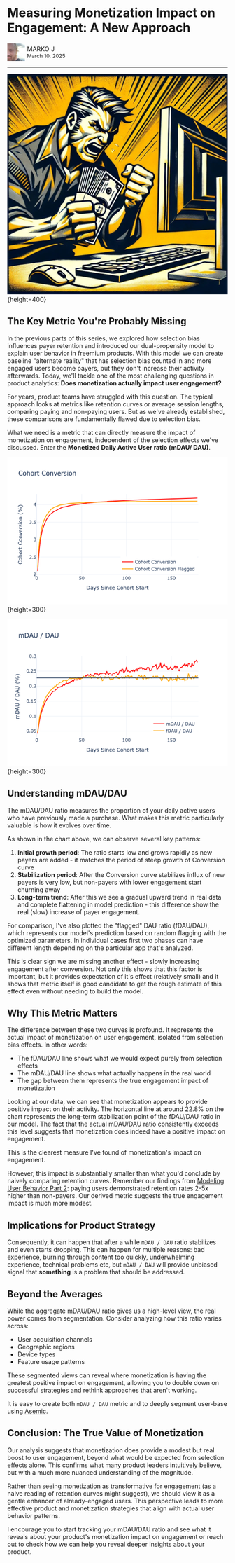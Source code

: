 # Measuring Monetization Impact on Engagement: A New Approach

<div style="display:flex; align-items:center;">
  <div>
    <a href="https://www.linkedin.com/in/marko-jevremovic-6b77471a/" style="display:flex; align-items:center; text-decoration:none;">
      <img src="./public/img/portrait/markoj.png" height="40px">
    </a>
  </div>
  <div style="display:flex; flex-direction:column; margin-left:5px;">
    <a href="https://www.linkedin.com/in/marko-jevremovic-6b77471a/" style="text-decoration:none;">
      <span>MARKO J</span>
    </a>
    <span style="font-size:12px;">March 10, 2025</span>
  </div>
</div>

---

![Monetization Impact on Engagement](public/img/Measuring-Monetization-Impact.jpg){height=400}

## The Key Metric You're Probably Missing

In the previous parts of this series, we explored how selection bias influences payer retention and introduced our dual-propensity model to explain user behavior in freemium products. With this model we can create baseline "alternate reality" that has selection bias counted in and more engaged users become payers, but they don't increase their activity afterwards. Today, we'll tackle one of the most challenging questions in product analytics: **Does monetization actually impact user engagement?**

For years, product teams have struggled with this question. The typical approach looks at metrics like retention curves or average session lengths, comparing paying and non-paying users. But as we've already established, these comparisons are fundamentally flawed due to selection bias.

What we need is a metric that can directly measure the impact of monetization on engagement, independent of the selection effects we've discussed. Enter the **Monetized Daily Active User ratio (mDAU/
DAU)**.

![Conversion Curve](public/img/optimal-conversion.png){height=300}

![Monetized Daily Active Users ratio chart](public/img/mDAU-over-DAU.png){height=300}

## Understanding mDAU/DAU

The mDAU/DAU ratio measures the proportion of your daily active users who have previously made a purchase. What makes this metric particularly valuable is how it evolves over time.

As shown in the chart above, we can observe several key patterns:

1. **Initial growth period**: The ratio starts low and grows rapidly as new payers are added - it matches the period of steep growth of Conversion curve
2. **Stabilization period**: After the Conversion curve stabilizes influx of new payers is very low, but non-payers with lower engagement start churning away
3. **Long-term trend**: After this we see a gradual upward trend in real data and complete flattening in model prediction - this difference show the real (slow) increase of payer engagement.

For comparison, I've also plotted the "flagged" DAU ratio (fDAU/DAU), which represents our model's prediction based on random flagging with the optimized parameters. In individual cases first two phases can have different length depending on the particular app that's analyzed.

This is clear sign we are missing another effect - slowly increasing engagement after conversion. Not only this shows that this factor is important, but it provides expectation of it's effect (relatively small) and it shows that metric itself is good candidate to get the rough estimate of this effect even without needing to build the model.

## Why This Metric Matters

The difference between these two curves is profound. It represents the actual impact of monetization on user engagement, isolated from selection bias effects. In other words:

- The fDAU/DAU line shows what we would expect purely from selection effects
- The mDAU/DAU line shows what actually happens in the real world
- The gap between them represents the true engagement impact of monetization

Looking at our data, we can see that monetization appears to provide positive impact on their activity. The horizontal line at around 22.8% on the chart represents the long-term stabilization point of the fDAU/DAU ratio in our model. The fact that the actual mDAU/DAU ratio consistently exceeds this level suggests that monetization does indeed have a positive impact on engagement.

This is the clearest measure I've found of monetization's impact on engagement. 

However, this impact is substantially smaller than what you'd conclude by naively comparing retention curves. Remember our findings from [Modeling User Behavior Part 2](modeling-user-behavior-in-freemium-part-2.md): paying users demonstrated retention rates 2-5x higher than non-payers. Our derived metric suggests the true engagement impact is much more modest.

## Implications for Product Strategy

Consequently, it can happen that after a while `mDAU / DAU` ratio stabilizes and even starts dropping. This can happen for multiple reasons: bad experience, burning through content too quickly, underwhelming experience, technical problems etc, but `mDAU / DAU` will provide unbiased signal that **something** is a problem that should be addressed.

## Beyond the Averages

While the aggregate mDAU/DAU ratio gives us a high-level view, the real power comes from segmentation. Consider analyzing how this ratio varies across:

- User acquisition channels
- Geographic regions
- Device types
- Feature usage patterns

These segmented views can reveal where monetization is having the greatest positive impact on engagement, allowing you to double down on successful strategies and rethink approaches that aren't working.

It is easy to create both `mDAU / DAU` metric and to deeply segment user-base using [Asemic](https://asemicanalytics.com/). 

## Conclusion: The True Value of Monetization

Our analysis suggests that monetization does provide a modest but real boost to user engagement, beyond what would be expected from selection effects alone. This confirms what many product leaders intuitively believe, but with a much more nuanced understanding of the magnitude.

Rather than seeing monetization as transformative for engagement (as a naive reading of retention curves might suggest), we should view it as a gentle enhancer of already-engaged users. This perspective leads to more effective product and monetization strategies that align with actual user behavior patterns.

I encourage you to start tracking your mDAU/DAU ratio and see what it reveals about your product's monetization impact on engagement or reach out to check how we can help you reveal deeper insights about your product.
